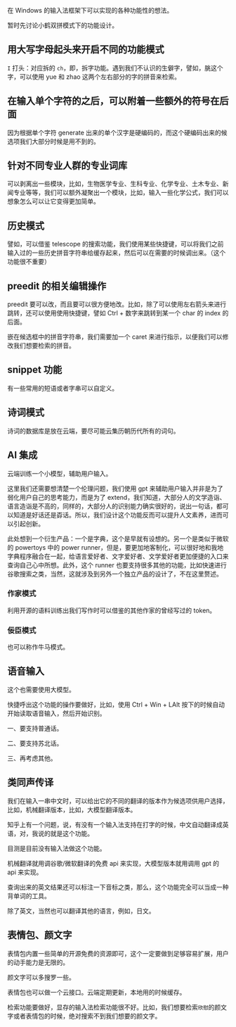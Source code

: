在 Windows 的输入法框架下可以实现的各种功能性的想法。

暂时先讨论小鹤双拼模式下的功能设计。

## 用大写字母起头来开启不同的功能模式

`I` 打头：对应拆的 `ch`，即，拆字功能。遇到我们不认识的生僻字，譬如，朓这个字，可以使用 yue 和 zhao 这两个左右部分的字的拼音来检索。

## 在输入单个字符的之后，可以附着一些额外的符号在后面

因为根据单个字符 generate 出来的单个汉字是硬编码的，而这个硬编码出来的候选项我们大部分时候是用不到的。

## 针对不同专业人群的专业词库

可以剥离出一些模块，比如，生物医学专业、生科专业、化学专业、土木专业、新闻专业等等，我们可以额外凝聚出一个模块，比如，输入一些化学公式，我们可以想象怎么可以让它变得更加简单。

## 历史模式

譬如，可以借鉴 telescope 的搜索功能，我们使用某些快捷键，可以将我们之前输入过的一些历史拼音字符串给缓存起来，然后可以在需要的时候调出来。（这个功能很不重要）

## preedit 的相关编辑操作

preedit 要可以改，而且要可以很方便地改。比如，除了可以使用左右箭头来进行跳转，还可以使用使用快捷键，譬如 Ctrl + 数字来跳转到某一个 char 的 index 的后面。

嵌在候选框中的拼音字符串，我们需要加一个 caret 来进行指示，以便我们可以修改我们想要检索的拼音。

## snippet 功能

有一些常用的短语或者字串可以自定义。

## 诗词模式

诗词的数据库是放在云端，要尽可能云集历朝历代所有的词句。

## AI 集成

云端训练一个小模型，辅助用户输入。

这里我们还需要想清楚一个伦理问题，我们使用 gpt 来辅助用户输入并非是为了弱化用户自己的思考能力，而是为了 extend，我们知道，大部分人的文学造诣、语言造诣是不高的，同样的，大部分人的识别能力确实很好的，说出一句话，都可以知道是好话还是孬话。所以，我们设计这个功能反而可以提升人文素养，进而可以引起创新。

此处想到一个衍生产品：一个是字典，这个是早就有设想的。另一个是类似于微软的 powertoys 中的 power runner，但是，要更加地客制化，可以很好地和我地字典程序融合在一起，给语言爱好者、文字爱好者、文学爱好者更加便捷的入口来查询自己心中所想。此外，这个 runner 也要支持很多其他的功能，比如快速进行谷歌搜索之类，当然，这就涉及到另外一个独立产品的设计了，不在这里赘述。

### 作家模式

利用开源的语料训练出我们写作时可以借鉴的其他作家的曾经写过的 token。

### 佞臣模式

也可以称作牛马模式。


## 语音输入

这个也需要使用大模型。

快捷呼出这个功能的操作要做好，比如，使用 Ctrl + Win + LAlt 按下的时候自动开始读取语音输入，然后开始识别。

一、要支持普通话。

二、要支持苏北话。

三、再考虑其他。

## 类同声传译

我们在输入一串中文时，可以给出它的不同的翻译的版本作为候选项供用户选择，比如，机械翻译版本，比如，大模型翻译版本。

知乎上有一个问题，说，有没有一个输入法支持在打字的时候，中文自动翻译成英语，对，我说的就是这个功能。

目测是目前没有输入法做这个功能。

机械翻译就用调谷歌/微软翻译的免费 api 来实现，大模型版本就用调用 gpt 的 api 来实现。

查询出来的英文结果还可以标注一下音标之类，那么，这个功能完全可以当成一种背单词的工具。

除了英文，当然也可以翻译其他的语言，例如，日文。

## 表情包、颜文字

表情包内置一些简单的开源免费的资源即可，这个一定要做到足够容易扩展，用户的动手能力是无限的。

颜文字可以多搜罗一些。

表情包也可以做一个云接口。云端定期更新，本地用的时候缓存。

检索功能要做好，显存的输入法检索功能很不好。比如，我们想要检索`欣慰`的颜文字或者表情包的时候，绝对搜索不到我们想要的颜文字。

## 